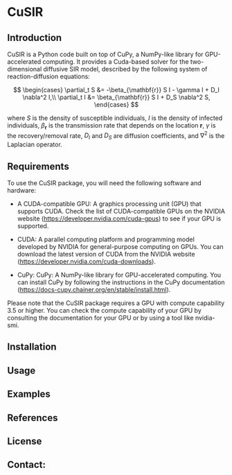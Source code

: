 # CuSIR

## Introduction
CuSIR is a Python code built on top of CuPy, a NumPy-like library for GPU-accelerated computing. It provides a Cuda-based solver for the two-dimensional diffusive SIR model, described by the following system of reaction-diffusion equations:

$$
\begin{cases}
\partial_t S &= -\beta_{\mathbf{r}} S I - \gamma I + D_I \nabla^2 I,\\
\partial_t I &= \beta_{\mathbf{r}} S I + D_S \nabla^2 S,
\end{cases}
$$

where $S$ is the density of susceptible individuals, $I$ is the density of infected individuals, $\beta_{\mathbf{r}}$ is the transmission rate that depends on the location $\mathbf{r}$, $\gamma$ is the recovery/removal rate, $D_I$ and $D_S$ are diffusion coefficients, and $\nabla^2$ is the Laplacian operator. 


## Requirements

To use the CuSIR package, you will need the following software and hardware:

- A CUDA-compatible GPU: A graphics processing unit (GPU) that supports CUDA. Check the list of CUDA-compatible GPUs on the NVIDIA website (https://developer.nvidia.com/cuda-gpus) to see if your GPU is supported.

- CUDA: A parallel computing platform and programming model developed by NVIDIA for general-purpose computing on GPUs. You can download the latest version of CUDA from the NVIDIA website (https://developer.nvidia.com/cuda-downloads).

- CuPy: CuPy: A NumPy-like library for GPU-accelerated computing. You can install CuPy by following the instructions in the CuPy documentation (https://docs-cupy.chainer.org/en/stable/install.html).


Please note that the CuSIR package requires a GPU with compute capability 3.5 or higher. You can check the compute capability of your GPU by consulting the documentation for your GPU or by using a tool like nvidia-smi.

## Installation



## Usage


## Examples

## References

## License

## Contact:



